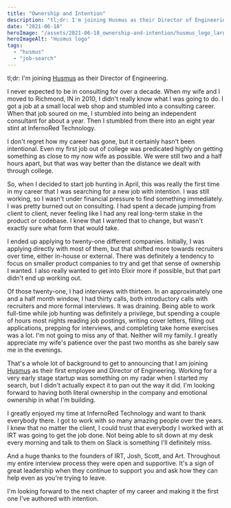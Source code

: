 ```yaml
---
title: "Ownership and Intention"
description: "tl;dr: I'm joining Husmus as their Director of Engineering."
date: "2021-06-18"
heroImage: "/assets/2021-06-18_ownership-and-intention/husmus_logo_large.png"
heroImageAlt: "Husmus logo"
tags: 
  - "husmus"
  - "job-search"
---
```


tl;dr: I'm joining [Husmus](https://husmus.net/) as their Director of Engineering.

  
I never expected to be in consulting for over a decade. When my wife and I moved to Richmond, IN in 2010, I didn't really know what I was going to do. I got a job at a small local web shop and stumbled into a consulting career. When that job soured on me, I stumbled into being an independent consultant for about a year. Then I stumbled from there into an eight year stint at InfernoRed Technology.

  
I don't regret how my career has gone, but it certainly hasn't been intentional. Even my first job out of college was predicated highly on getting something as close to my now wife as possible. We were still two and a half hours apart, but that was way better than the distance we dealt with through college.

  
So, when I decided to start job hunting in April, this was really the first time in my career that I was searching for a new job with intention. I was still working, so I wasn't under financial pressure to find something immediately. I was pretty burned out on consulting. I had spent a decade jumping from client to client, never feeling like I had any real long-term stake in the product or codebase. I knew that I wanted that to change, but wasn't exactly sure what form that would take.

  
I ended up applying to twenty-one different companies. Initially, I was applying directly with most of them, but that shifted more towards recruiters over time, either in-house or external. There was definitely a tendency to focus on smaller product companies to try and get that sense of ownership I wanted. I also really wanted to get into Elixir more if possible, but that part didn't end up working out.

  
Of those twenty-one, I had interviews with thirteen. In an approximately one and a half month window, I had thirty calls, both introductory calls with recruiters and more formal interviews. It was draining. Being able to work full-time while job hunting was definitely a privilege, but spending a couple of hours most nights reading job postings, writing cover letters, filling out applications, prepping for interviews, and completing take home exercises was a lot. I'm not going to miss any of that. Neither will my family. I greatly appreciate my wife's patience over the past two months as she barely saw me in the evenings.

  
That's a whole lot of background to get to announcing that I am joining [Husmus](https://husmus.net/) as their first employee and Director of Engineering. Working for a very early stage startup was something on my radar when I started my search, but I didn't actually expect it to pan out the way it did. I'm looking forward to having both literal ownership in the company and emotional ownership in what I'm building.

  
I greatly enjoyed my time at InfernoRed Technology and want to thank everybody there. I got to work with so many amazing people over the years. I knew that no matter the client, I could trust that everybody I worked with at IRT was going to get the job done. Not being able to sit down at my desk every morning and talk to them on Slack is something I'll definitely miss.

  
And a huge thanks to the founders of IRT, Josh, Scott, and Art. Throughout my entire interview process they were open and supportive. It's a sign of great leadership when they continue to support you and ask how they can help even as you're trying to leave.  

I'm looking forward to the next chapter of my career and making it the first one I've authored with intention.

